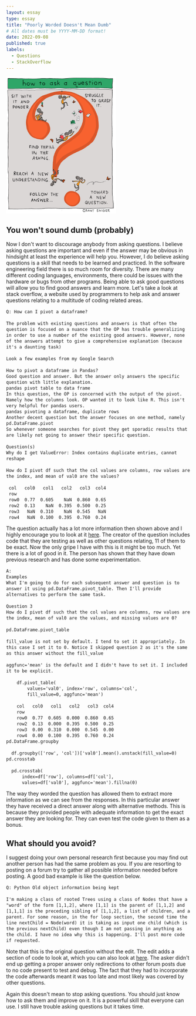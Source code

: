 ```yaml
---
layout: essay
type: essay
title: "Poorly Worded Doesn't Mean Dumb"
# All dates must be YYYY-MM-DD format!
date: 2022-09-08
published: true
labels:
  - Questions
  - StackOverflow
---
```


<img width="300px" class="rounded float-start pe-4" src="../img/question_img.jpg">

## You won't sound dumb (probably)

Now I don't want to discourage anybody from asking questions. I believe asking questions are important and even if the answer may be obvious in hindsight at least the experience will help you. However, I do believe asking questions is a skill that needs to be learned and practiced. In the software engineering field there is so much room for diversity. There are many different coding languages, environments, there could be issues with the hardware or bugs from other programs. Being able to ask good questions will allow you to find good answers and learn more. Let's take a look at stack overflow, a website used by programmers to help ask and answer questions relating to a multitude of coding related areas.

```
Q: How can I pivot a dataframe?

The problem with existing questions and answers is that often the question is focused on a nuance that the OP has trouble generalizing in order to use a number of the existing good answers. However, none of the answers attempt to give a comprehensive explanation (because it's a daunting task)

Look a few examples from my Google Search

How to pivot a dataframe in Pandas?
Good question and answer. But the answer only answers the specific question with little explanation.
pandas pivot table to data frame
In this question, the OP is concerned with the output of the pivot. Namely how the columns look. OP wanted it to look like R. This isn't very helpful for pandas users.
pandas pivoting a dataframe, duplicate rows
Another decent question but the answer focuses on one method, namely pd.DataFrame.pivot
So whenever someone searches for pivot they get sporadic results that are likely not going to answer their specific question.

Question(s)
Why do I get ValueError: Index contains duplicate entries, cannot reshape

How do I pivot df such that the col values are columns, row values are the index, and mean of val0 are the values?

 col   col0   col1   col2   col3  col4
 row
 row0  0.77  0.605    NaN  0.860  0.65
 row2  0.13    NaN  0.395  0.500  0.25
 row3   NaN  0.310    NaN  0.545   NaN
 row4   NaN  0.100  0.395  0.760  0.24

```

The question actually has a lot more information then shown above and I highly encourage you to look at it [here](https://stackoverflow.com/questions/47152691/how-can-i-pivot-a-dataframe). The creator of the question includes code that they are testing as well as other questions relating, 11 of them to be exact. Now the only gripe I have with this is it might be too much. Yet there is a lot of good in it. The person has shown that they have down previous research and has done some experimentation. 

```
A:
Examples
What I'm going to do for each subsequent answer and question is to answer it using pd.DataFrame.pivot_table. Then I'll provide alternatives to perform the same task.

Question 3
How do I pivot df such that the col values are columns, row values are the index, mean of val0 are the values, and missing values are 0?

pd.DataFrame.pivot_table

fill_value is not set by default. I tend to set it appropriately. In this case I set it to 0. Notice I skipped question 2 as it's the same as this answer without the fill_value

aggfunc='mean' is the default and I didn't have to set it. I included it to be explicit.

    df.pivot_table(
        values='val0', index='row', columns='col',
        fill_value=0, aggfunc='mean')

    col   col0   col1   col2   col3  col4
    row
    row0  0.77  0.605  0.000  0.860  0.65
    row2  0.13  0.000  0.395  0.500  0.25
    row3  0.00  0.310  0.000  0.545  0.00
    row4  0.00  0.100  0.395  0.760  0.24
pd.DataFrame.groupby

  df.groupby(['row', 'col'])['val0'].mean().unstack(fill_value=0)
pd.crosstab

  pd.crosstab(
      index=df['row'], columns=df['col'],
      values=df['val0'], aggfunc='mean').fillna(0)
```
 
The way they worded the question has allowed them to extract more information as we can see from the responses. In this particular answer they have received a direct answer along with alternative methods. This is because they provided people with adequate information to get the exact answer they are looking for. They can even test the code given to them as a bonus.

## What should you avoid?

I suggest doing your own personal research first because you may find out another person has had the same problem as you. If you are resorting to posting on a forum try to gather all possible information needed before posting. A good bad example is like the question below.

```
Q: Python Old object information being kept

I'm making a class of rooted Trees using a class of Nodes that have a "word" of the form [1,1,2], where [1,1] is the parent of [1,1,2] and [1,1,1] is the preceding sibling of [1,1,2], a list of children, and a parent. For some reason, in the for loop section, the second time the line nextChild = Node(word) it is taking as input one child (which is the previous nextChild) even though I am not passing in anything as the child. I have no idea why this is happening. I'll post more code if requested.

```
Note that this is the original question without the edit. The edit adds a section of code to look at, which you can also look at [here](https://stackoverflow.com/questions/24320779/python-old-object-information-being-kept). The asker didn't end up getting a proper answer only redirections to other forum posts due to no code present to test and debug. The fact that they had to incorporate the code afterwards meant it was too late and most likely was covered by other questions. 

Again this doesn't mean to stop asking questions. You should just know how to ask them and improve on it. It is a powerful skill that everyone can use. I still have trouble asking questions but it takes time.


